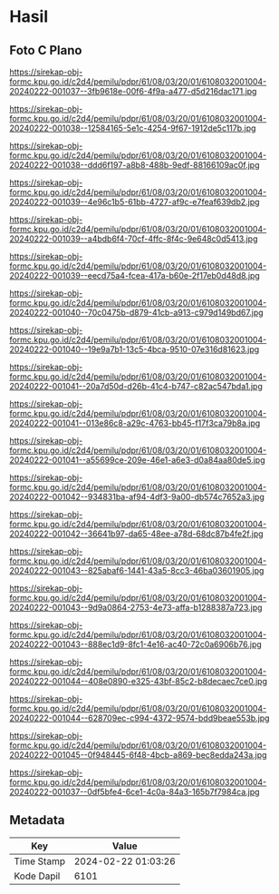 # Hasil

## Foto C Plano

https://sirekap-obj-formc.kpu.go.id/c2d4/pemilu/pdpr/61/08/03/20/01/6108032001004-20240222-001037--3fb9618e-00f6-4f9a-a477-d5d216dac171.jpg

https://sirekap-obj-formc.kpu.go.id/c2d4/pemilu/pdpr/61/08/03/20/01/6108032001004-20240222-001038--12584165-5e1c-4254-9f67-1912de5c117b.jpg

https://sirekap-obj-formc.kpu.go.id/c2d4/pemilu/pdpr/61/08/03/20/01/6108032001004-20240222-001038--ddd6f197-a8b8-488b-9edf-88166109ac0f.jpg

https://sirekap-obj-formc.kpu.go.id/c2d4/pemilu/pdpr/61/08/03/20/01/6108032001004-20240222-001039--4e96c1b5-61bb-4727-af9c-e7feaf639db2.jpg

https://sirekap-obj-formc.kpu.go.id/c2d4/pemilu/pdpr/61/08/03/20/01/6108032001004-20240222-001039--a4bdb6f4-70cf-4ffc-8f4c-9e648c0d5413.jpg

https://sirekap-obj-formc.kpu.go.id/c2d4/pemilu/pdpr/61/08/03/20/01/6108032001004-20240222-001039--eecd75a4-fcea-417a-b60e-2f17eb0d48d8.jpg

https://sirekap-obj-formc.kpu.go.id/c2d4/pemilu/pdpr/61/08/03/20/01/6108032001004-20240222-001040--70c0475b-d879-41cb-a913-c979d149bd67.jpg

https://sirekap-obj-formc.kpu.go.id/c2d4/pemilu/pdpr/61/08/03/20/01/6108032001004-20240222-001040--19e9a7b1-13c5-4bca-9510-07e316d81623.jpg

https://sirekap-obj-formc.kpu.go.id/c2d4/pemilu/pdpr/61/08/03/20/01/6108032001004-20240222-001041--20a7d50d-d26b-41c4-b747-c82ac547bda1.jpg

https://sirekap-obj-formc.kpu.go.id/c2d4/pemilu/pdpr/61/08/03/20/01/6108032001004-20240222-001041--013e86c8-a29c-4763-bb45-f17f3ca79b8a.jpg

https://sirekap-obj-formc.kpu.go.id/c2d4/pemilu/pdpr/61/08/03/20/01/6108032001004-20240222-001041--a55699ce-209e-46e1-a6e3-d0a84aa80de5.jpg

https://sirekap-obj-formc.kpu.go.id/c2d4/pemilu/pdpr/61/08/03/20/01/6108032001004-20240222-001042--934831ba-af94-4df3-9a00-db574c7652a3.jpg

https://sirekap-obj-formc.kpu.go.id/c2d4/pemilu/pdpr/61/08/03/20/01/6108032001004-20240222-001042--36641b97-da65-48ee-a78d-68dc87b4fe2f.jpg

https://sirekap-obj-formc.kpu.go.id/c2d4/pemilu/pdpr/61/08/03/20/01/6108032001004-20240222-001043--825abaf6-1441-43a5-8cc3-46ba03601905.jpg

https://sirekap-obj-formc.kpu.go.id/c2d4/pemilu/pdpr/61/08/03/20/01/6108032001004-20240222-001043--9d9a0864-2753-4e73-affa-b1288387a723.jpg

https://sirekap-obj-formc.kpu.go.id/c2d4/pemilu/pdpr/61/08/03/20/01/6108032001004-20240222-001043--888ec1d9-8fc1-4e16-ac40-72c0a6906b76.jpg

https://sirekap-obj-formc.kpu.go.id/c2d4/pemilu/pdpr/61/08/03/20/01/6108032001004-20240222-001044--408e0890-e325-43bf-85c2-b8decaec7ce0.jpg

https://sirekap-obj-formc.kpu.go.id/c2d4/pemilu/pdpr/61/08/03/20/01/6108032001004-20240222-001044--628709ec-c994-4372-9574-bdd9beae553b.jpg

https://sirekap-obj-formc.kpu.go.id/c2d4/pemilu/pdpr/61/08/03/20/01/6108032001004-20240222-001045--0f948445-6f48-4bcb-a869-bec8edda243a.jpg

https://sirekap-obj-formc.kpu.go.id/c2d4/pemilu/pdpr/61/08/03/20/01/6108032001004-20240222-001037--0df5bfe4-6ce1-4c0a-84a3-165b7f7984ca.jpg


## Metadata

| Key        | Value               |
| ---------- | ------------------- |
| Time Stamp | 2024-02-22 01:03:26 |
| Kode Dapil | 6101                |




